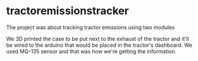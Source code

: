 # tractoremissionstracker

The project was about tracking tractor emissions using two modules

We 3D printed the case to be put next to the exhaust of the tractor and it'll be wired to the arduino that would be placed in the tractor's dashboard. We used MQ-135 sensor and that was how we're getting the information.

